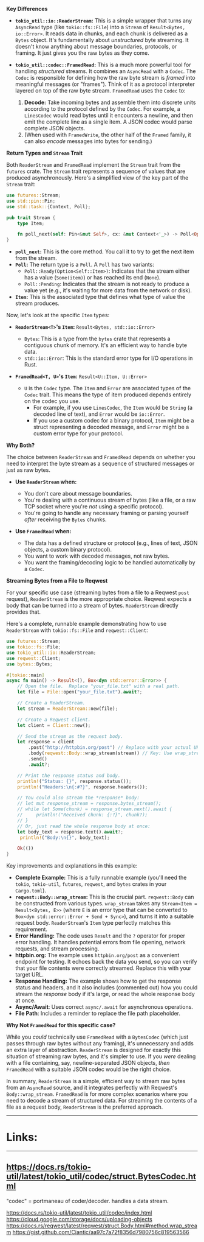 **Key Differences**

*   **`tokio_util::io::ReaderStream`:**  This is a simple wrapper that turns any `AsyncRead` type (like `tokio::fs::File`) into a `Stream` of `Result<Bytes, io::Error>`.  It reads data in chunks, and each chunk is delivered as a `Bytes` object.  It's fundamentally about *unstructured* byte streaming.  It doesn't know anything about message boundaries, protocols, or framing.  It just gives you the raw bytes as they come.

*   **`tokio_util::codec::FramedRead`:** This is a much more powerful tool for handling *structured* streams.  It combines an `AsyncRead` with a `Codec`.  The `Codec` is responsible for defining how the raw byte stream is *framed* into meaningful messages (or "frames"). Think of it as a protocol interpreter layered on top of the raw byte stream.  `FramedRead` uses the `Codec` to:

    1.  **Decode:**  Take incoming bytes and assemble them into discrete units according to the protocol defined by the `Codec`.  For example, a `LinesCodec` would read bytes until it encounters a newline, and then emit the complete line as a single item.  A JSON codec would parse complete JSON objects.
    2.  (When used with `FramedWrite`, the other half of the `Framed` family, it can also *encode* messages into bytes for sending.)

**Return Types and `Stream` Trait**

Both `ReaderStream` and `FramedRead` implement the `Stream` trait from the `futures` crate.  The `Stream` trait represents a sequence of values that are produced asynchronously.  Here's a simplified view of the key part of the `Stream` trait:

```rust
use futures::Stream;
use std::pin::Pin;
use std::task::{Context, Poll};

pub trait Stream {
    type Item;

    fn poll_next(self: Pin<&mut Self>, cx: &mut Context<'_>) -> Poll<Option<Self::Item>>;
}
```

*   **`poll_next`:**  This is the core method.  You call it to try to get the next item from the stream.
*   **`Poll`:**  The return type is a `Poll`.  A `Poll` has two variants:
    *   `Poll::Ready(Option<Self::Item>)`:  Indicates that the stream either has a value (`Some(item)`) or has reached its end (`None`).
    *   `Poll::Pending`:  Indicates that the stream is not ready to produce a value yet (e.g., it's waiting for more data from the network or disk).
*   **`Item`:** This is the associated type that defines what type of value the stream produces.

Now, let's look at the specific `Item` types:

*   **`ReaderStream<T>`'s `Item`:**  `Result<Bytes, std::io::Error>`
    *   `Bytes`:  This is a type from the `bytes` crate that represents a contiguous chunk of memory.  It's an efficient way to handle byte data.
    *   `std::io::Error`:  This is the standard error type for I/O operations in Rust.

*   **`FramedRead<T, U>`'s `Item`:**  `Result<U::Item, U::Error>`
    *   `U` is the `Codec` type.  The `Item` and `Error` are associated types of the `Codec` trait.  This means the type of item produced depends entirely on the codec you use.
        *   For example, if you use `LinesCodec`, the `Item` would be `String` (a decoded line of text), and `Error` would be `io::Error`.
        *   If you use a custom codec for a binary protocol, `Item` might be a struct representing a decoded message, and `Error` might be a custom error type for your protocol.

**Why Both?**

The choice between `ReaderStream` and `FramedRead` depends on whether you need to interpret the byte stream as a sequence of structured messages or just as raw bytes.

*   **Use `ReaderStream` when:**
    *   You don't care about message boundaries.
    *   You're dealing with a continuous stream of bytes (like a file, or a raw TCP socket where you're *not* using a specific protocol).
    *   You're going to handle any necessary framing or parsing yourself *after* receiving the `Bytes` chunks.

*   **Use `FramedRead` when:**
    *   The data has a defined structure or protocol (e.g., lines of text, JSON objects, a custom binary protocol).
    *   You want to work with decoded messages, not raw bytes.
    *   You want the framing/decoding logic to be handled automatically by a `Codec`.

**Streaming Bytes from a File to Reqwest**

For your specific use case (streaming bytes from a file to a Reqwest `post` request), `ReaderStream` is the more appropriate choice.  Reqwest expects a body that can be turned into a stream of bytes.  `ReaderStream` directly provides that.

Here's a complete, runnable example demonstrating how to use `ReaderStream` with `tokio::fs::File` and `reqwest::Client`:

```rust
use futures::Stream;
use tokio::fs::File;
use tokio_util::io::ReaderStream;
use reqwest::Client;
use bytes::Bytes;

#[tokio::main]
async fn main() -> Result<(), Box<dyn std::error::Error>> {
    // Open the file.  Replace "your_file.txt" with a real path.
    let file = File::open("your_file.txt").await?;

    // Create a ReaderStream.
    let stream = ReaderStream::new(file);

    // Create a Reqwest client.
    let client = Client::new();

    // Send the stream as the request body.
    let response = client
        .post("http://httpbin.org/post") // Replace with your actual URL.
        .body(reqwest::Body::wrap_stream(stream)) // Key: Use wrap_stream
        .send()
        .await?;

    // Print the response status and body.
    println!("Status: {}", response.status());
    println!("Headers:\n{:#?}", response.headers());

    // You could also stream the *response* body:
    // let mut response_stream = response.bytes_stream();
    // while let Some(chunk) = response_stream.next().await {
    //     println!("Received chunk: {:?}", chunk?);
    // }
    // Or, just read the whole response body at once:
    let body_text = response.text().await?;
     println!("Body:\n{}", body_text);

    Ok(())
}
```

Key improvements and explanations in this example:

*   **Complete Example:** This is a fully runnable example (you'll need the `tokio`, `tokio-util`, `futures`, `reqwest`, and `bytes` crates in your `Cargo.toml`).
*   **`reqwest::Body::wrap_stream`:** This is the crucial part.  `reqwest::Body` can be constructed from various types.  `wrap_stream` takes any `Stream<Item = Result<Bytes, E>>` (where `E` is an error type that can be converted to `Box<dyn std::error::Error + Send + Sync>`), and turns it into a suitable request body. `ReaderStream`'s `Item` type perfectly matches this requirement.
*   **Error Handling:** The code uses `Result` and the `?` operator for proper error handling.  It handles potential errors from file opening, network requests, and stream processing.
*   **httpbin.org:**  The example uses `httpbin.org/post` as a convenient endpoint for testing. It echoes back the data you send, so you can verify that your file contents were correctly streamed.  Replace this with your target URL.
*   **Response Handling:** The example shows how to get the response status and headers, and it also includes (commented out) how you could stream the *response* body if it's large, or read the whole response body at once.
* **Async/Await**: Uses correct `async/.await` for asynchronous operations.
* **File Path**: Includes a reminder to replace the file path placeholder.

**Why Not `FramedRead` for this specific case?**

While you *could* technically use `FramedRead` with a `BytesCodec` (which just passes through raw bytes without any framing), it's unnecessary and adds an extra layer of abstraction.  `ReaderStream` is designed for exactly this situation of streaming raw bytes, and it's simpler to use. If you *were* dealing with a file containing, say, newline-separated JSON objects, *then* `FramedRead` with a suitable JSON codec would be the right choice.

In summary, `ReaderStream` is a simple, efficient way to stream raw bytes from an `AsyncRead` source, and it integrates perfectly with Reqwest's `Body::wrap_stream`. `FramedRead` is for more complex scenarios where you need to decode a stream of structured data. For streaming the contents of a file as a request body, `ReaderStream` is the preferred approach.




---
# Links:

---
https://docs.rs/tokio-util/latest/tokio_util/codec/struct.BytesCodec.html
---

"codec" = portmaneau of coder/decoder. handles a data stream.

https://docs.rs/tokio-util/latest/tokio_util/codec/index.html
https://cloud.google.com/storage/docs/uploading-objects
https://docs.rs/reqwest/latest/reqwest/struct.Body.html#method.wrap_stream
https://gist.github.com/Ciantic/aa97c7a72f8356d7980756c819563566

